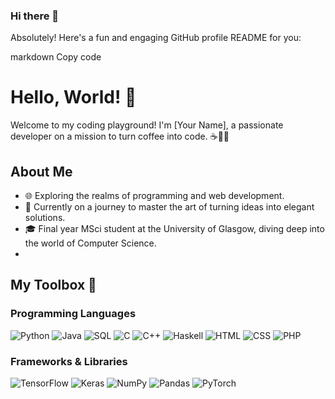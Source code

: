 ### Hi there 👋

<!--
**holly-hewitt/holly-hewitt** is a ✨ _special_ ✨ repository because its `README.md` (this file) appears on your GitHub profile.

Here are some ideas to get you started:

- 🔭 I’m currently working on ...
- 🌱 I’m currently learning ...
- 👯 I’m looking to collaborate on ...
- 🤔 I’m looking for help with ...
- 💬 Ask me about ...
- 📫 How to reach me: ...
- 😄 Pronouns: ...
- ⚡ Fun fact: ...
-->


Absolutely! Here's a fun and engaging GitHub profile README for you:

markdown
Copy code
# Hello, World! 👋

Welcome to my coding playground! I'm [Your Name], a passionate developer on a mission to turn coffee into code. ☕️👨‍💻

## About Me

- 🌐 Exploring the realms of programming and web development.
- 🚀 Currently on a journey to master the art of turning ideas into elegant solutions.
- 🎓 Final year MSci student at the University of Glasgow, diving deep into the world of Computer Science.
- 
## My Toolbox 🧰

### Programming Languages
![Python](https://img.shields.io/badge/Python-%233776AB.svg?&style=for-the-badge&logo=python&logoColor=white)
![Java](https://img.shields.io/badge/Java-%23007396.svg?&style=for-the-badge&logo=java&logoColor=white)
![SQL](https://img.shields.io/badge/SQL-%2300758F.svg?&style=for-the-badge&logo=sqlite&logoColor=white)
![C](https://img.shields.io/badge/C-%2300599C.svg?&style=for-the-badge&logo=c&logoColor=white)
![C++](https://img.shields.io/badge/C++-%2300599C.svg?&style=for-the-badge&logo=c%2B%2B&logoColor=white)
![Haskell](https://img.shields.io/badge/Haskell-%230871B6.svg?&style=for-the-badge&logo=haskell&logoColor=white)
![HTML](https://img.shields.io/badge/HTML-%23E34F26.svg?&style=for-the-badge&logo=html5&logoColor=white)
![CSS](https://img.shields.io/badge/CSS-%231572B6.svg?&style=for-the-badge&logo=css3&logoColor=white)
![PHP](https://img.shields.io/badge/PHP-%23777BB4.svg?&style=for-the-badge&logo=php&logoColor=white)

### Frameworks & Libraries
![TensorFlow](https://img.shields.io/badge/TensorFlow-%23FF6F00.svg?&style=for-the-badge&logo=tensorflow&logoColor=white)
![Keras](https://img.shields.io/badge/Keras-%23D00000.svg?&style=for-the-badge&logo=keras&logoColor=white)
![NumPy](https://img.shields.io/badge/NumPy-%23013243.svg?&style=for-the-badge&logo=numpy&logoColor=white)
![Pandas](https://img.shields.io/badge/Pandas-%23150458.svg?&style=for-the-badge&logo=pandas&logoColor=white)
![PyTorch](https://img.shields.io/badge/PyTorch-%23EE4C2C.svg?&style=for-the-badge&logo=pytorch&logoColor=white)
